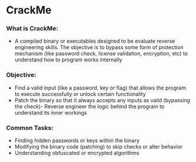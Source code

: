 # CrackMe

### What is CrackMe:
- A compiled binary or executables designed to be evaluate reverse engineering skills. The objective is to bypass some form of protection mechanism (like password check, license validation, encryption, etc) to understand how to program works internally

### Objective:
- Find a valid input (like a password, key or flag) that allows the program to execute successfully or unlock certain functionality
- Patch the binary so that it always accepts any inputs as valid (bypassing the check)- Reverse engineer the logic behind the program to understand its inner workings

### Common Tasks:
- Finding hidden passwords or keys within the binary
- Modifying the binary code (patching) to skip checks or alter behavior
- Understanding obfuscated or encrypted algorithms



